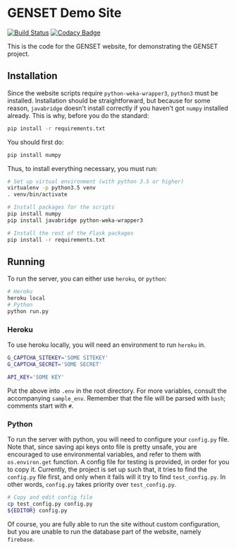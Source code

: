 # GENSET Demo Site

[![Build Status](https://travis-ci.org/cheukyin699/genset-demo-site.svg?branch=master)](https://travis-ci.org/cheukyin699/genset-demo-site)
[![Codacy Badge](https://api.codacy.com/project/badge/Grade/feac75edbe5241eaa206de597efb38ef)](https://www.codacy.com/app/chucksys88/genset-demo-site?utm_source=github.com&amp;utm_medium=referral&amp;utm_content=cheukyin699/genset-demo-site&amp;utm_campaign=Badge_Grade)

This is the code for the GENSET website, for demonstrating the GENSET project.

## Installation

Since the website scripts require `python-weka-wrapper3`, `python3` must be
installed. Installation should be straightforward, but because for some reason,
`javabridge` doesn't install correctly if you haven't got `numpy` installed
already. This is why, before you do the standard:

```sh
pip install -r requirements.txt
```

You should first do:

```sh
pip install numpy
```

Thus, to install everything necessary, you must run:

```sh
# Set up virtual environment (with python 3.5 or higher)
virtualenv -p python3.5 venv
. venv/bin/activate

# Install packages for the scripts
pip install numpy
pip install javabridge python-weka-wrapper3

# Install the rest of the Flask packages
pip install -r requirements.txt
```

## Running

To run the server, you can either use `heroku`, or `python`:

```sh
# Heroku
heroku local
# Python
python run.py
```

### Heroku

To use heroku locally, you will need an environment to run `heroku` in.

```sh
G_CAPTCHA_SITEKEY='SOME SITEKEY'
G_CAPTCHA_SECRET='SOME SECRET'

API_KEY='SOME KEY'
```

Put the above into `.env` in the root directory. For more variables, consult
the accompanying `sample_env`. Remember that the file will be parsed with
`bash`; comments start with `#`.

### Python

To run the server with python, you will need to configure your `config.py` file.
Note that, since saving api keys onto file is pretty unsafe, you are encouraged
to use environmental variables, and refer to them with `os.environ.get`
function. A config file for testing is provided, in order for you to copy it.
Currently, the project is set up such that, it tries to find the `config.py`
file first, and only when it fails will it try to find `test_config.py`. In
other words, `config.py` takes priority over `test_config.py`.

```sh
# Copy and edit config file
cp test_config.py config.py
${EDITOR} config.py
```

Of course, you are fully able to run the site without custom configuration, but
you are unable to run the database part of the website, namely `firebase`.
